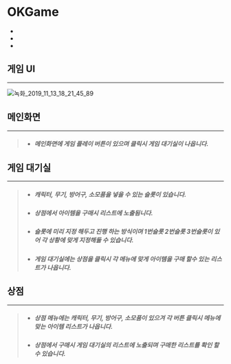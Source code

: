 # OKGame
-
-
-
게임 UI
-
***
![녹화_2019_11_13_18_21_45_89](https://user-images.githubusercontent.com/54255487/68816870-2e18fb80-06c3-11ea-9424-61dbed7225a7.gif)

메인화면
-
***
>- ##### 메인화면에 게임 플레이 버튼이 있으며 클릭시 게임 대기실이 나옵니다.

게임 대기실
-
***
>- ##### 캐릭터, 무기, 방어구, 소모품을 넣을 수 있는 슬롯이 있습니다.
>- ##### 상점에서 아이템을 구매시 리스트에 노출됨니다.
>- ##### 슬롯에 미리 지정 해두고 진행 하는 방식이며 1번슬롯 2번슬롯 3번슬롯이 있어 각 상황에 맞게 지정해둘 수 있습니다.
>- ##### 게임 대기실에는 상점을 클릭시 각 메뉴에 맞게 아이템을 구매 할수 있는 리스트가 나옵니다.

상점
-
***
>- ##### 상점 메뉴에는 캐릭터, 무기, 방어구, 소모품이 있으겨 각 버튼 클릭시 메뉴에 맞는 아이템 리스트가 나옵니다.
>- ##### 상점에서 구매시 게임 대기실의 리스트에 노출되며 구매한 리스트를 확인 할 수 있습니다.
